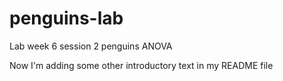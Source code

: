 # penguins-lab
Lab week 6 session 2 penguins ANOVA

Now I'm adding some other introductory text in my README file
